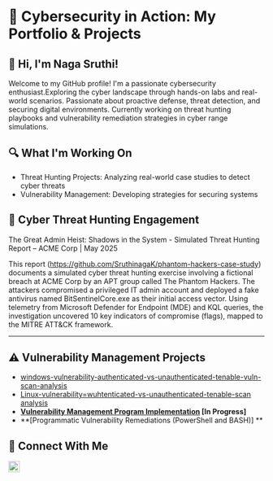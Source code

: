 # 🚀 Cybersecurity in Action: My Portfolio & Projects

## 👋 Hi, I'm Naga Sruthi! 
   
Welcome to my GitHub profile! I'm a passionate cybersecurity enthusiast.Exploring the cyber landscape through hands-on labs and real-world scenarios. Passionate about proactive defense, threat detection, and securing digital environments. Currently working on threat hunting playbooks and vulnerability remediation strategies in cyber range simulations. 

## 🔍 What I'm Working On
- Threat Hunting Projects: Analyzing real-world case studies to detect cyber threats
- Vulnerability Management: Developing strategies for securing systems
## 🎯 Cyber Threat Hunting Engagement 

The Great Admin Heist: Shadows in the System - Simulated Threat Hunting Report – ACME Corp | May 2025

This report (https://github.com/SruthinagaK/phantom-hackers-case-study) documents a simulated cyber threat hunting exercise involving a fictional breach at ACME Corp by an APT group called The Phantom Hackers. The attackers compromised a privileged IT admin account and deployed a fake antivirus named BitSentinelCore.exe as their initial access vector. Using telemetry from Microsoft Defender for Endpoint (MDE) and KQL queries, the investigation uncovered 10 key indicators of compromise (flags), mapped to the MITRE ATT&CK framework.
<hr/>

## ⚠️ Vulnerability Management Projects

-  [windows-vulnerability-authenticated-vs-unauthenticated-tenable-vuln-scan-analysis](https://github.com/SruthinagaK/authenticated-vs-unauthenticated-tennable-windowsscan)
-  [Linux-vulnerability=wuhtenticated-vs-unauthenticated-tenable-scan analysis](https://github.com/SruthinagaK/azure-linux-tenable-scan-auth-vs-unauth-lab/)
- **[Vulnerability Management Program Implementation](https://github.com/SruthinagaK/vulnerability-management-program) [In Progress]**
- **[Programmatic Vulnerability Remediations (PowerShell and BASH)] **


## 🤳 Connect With Me
 
[<img align="left" alt="___________ | LinkedIn" width="22px" src="https://cdn.jsdelivr.net/npm/simple-icons@v3/icons/linkedin.svg" />][linkedin]
 
[linkedin]: https://www.linkedin.com/in/naga-sruthi/

<!--
<img width="35" alt="image" src="https://github.com/user-attachments/assets/2f41c7cd-5ea8-4475-b451-a37161b6c3fb"> 
<img width="35" alt="image" src="https://github.com/user-attachments/assets/77649969-9910-4994-8b96-74a116cfb2a8">
-->
